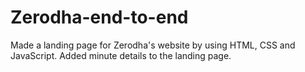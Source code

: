 # Zerodha-end-to-end

Made a landing page for Zerodha's website by using HTML, CSS and JavaScript.
Added minute details to the landing page.

